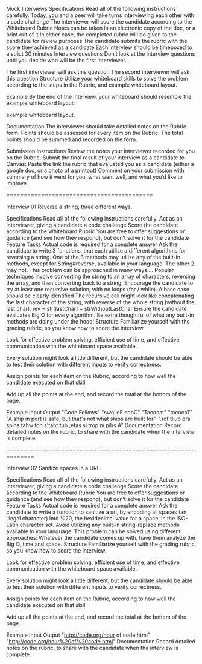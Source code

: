 Mock Interviews
Specifications
Read all of the following instructions carefully.
Today, you and a peer will take turns interviewing each other with a code challenge
The interviewer will score the candidate according to the Whiteboard Rubric
Notes can be taken in an electronic copy of the doc, or a print out of it
In either case, the completed rubric will be given to the candidate for review purposes
The candidate submits the rubric with the score they achieved as a candidate
Each interview should be timeboxed to a strict 30 minutes
Interview questions
Don’t look at the interview questions until you decide who will be the first interviewer.

The first interviewer will ask this question
The second interviewer will ask this question
Structure
Utilize your whiteboard skills to solve the problem according to the steps in the Rubric, and example whiteboard layout.

Example
By the end of the interview, your whiteboard should resemble the example whiteboard layout:

example whiteboard layout.

Documentation
The interviewer should take detailed notes on the Rubric form. Points should be assessed for every item on the Rubric. The total points should be summed and recorded on the form.

Submission Instructions
Review the notes your interviewer recorded for you on the Rubric.
Submit the final result of your interview as a candidate to Canvas:
Paste the link the rubric that evaluated you as a candidate (either a google doc, or a photo of a printout)
Comment on your submission with summary of how it went for you, what went well, and what you’d like to improve

==========================================

Interview 01
Reverse a string, three different ways.

Specifications
Read all of the following instructions carefully.
Act as an interviewer, giving a candidate a code challenge
Score the candidate according to the Whiteboard Rubric
You are free to offer suggestions or guidance (and see how they respond), but don’t solve it for the candidate
Feature Tasks
Actual code is required for a complete answer
Ask the candidate to write 3 functions, that each utilize a different algorithms for reversing a string.
One of the 3 methods may utilize any of the built-in methods, except for String#reverse, available in your language. The other 2 may not.
This problem can be approached in many ways….
Popular techniques involve converting the string to an array of characters, reversing the array, and then converting back to a string.
Encourage the candidate to try at least one recursive solution, with no loops (for / while).
A base case should be clearly identified
The recursive call might look like concatenating the last character of the string, with reverse of the whole string (without the last char).
rev = str[lastChar] + strWithoutLastChar
Ensure the candidate evaluates Big O for every algorithm. Be extra thoughtful of what any built-in methods are doing under the hood!
Structure
Familiarize yourself with the grading rubric, so you know how to score the interview.

Look for effective problem solving, efficient use of time, and effective communication with the whiteboard space available.

Every solution might look a little different, but the candidate should be able to test their solution with different inputs to verify correctness.

Assign points for each item on the Rubric, according to how well the candidate executed on that skill.

Add up all the points at the end, and record the total at the bottom of the page.

Example
Input	Output
"Code Fellows"	"swolleF edoC"
"Tacocat"	"tacocaT"
"A ship in port is safe, but that's not what ships are built for."	".rof tliub era spihs tahw ton s'taht tub ,efas si trop ni pihs A"
Documentation
Record detailed notes on the rubric, to share with the candidate when the interview is complete.

==============================================================

Interview 02
Sanitize spaces in a URL.

Specifications
Read all of the following instructions carefully.
Act as an interviewer, giving a candidate a code challenge
Score the candidate according to the Whiteboard Rubric
You are free to offer suggestions or guidance (and see how they respond), but don’t solve it for the candidate
Feature Tasks
Actual code is required for a complete answer
Ask the candidate to write a function to sanitize a url, by encoding all spaces (an illegal character) into %20, the hexidecimal value for a space, in the ISO-Latin character set.
Avoid utilizing any built-in string-replace methods available in your language.
This problem can be solved using different approaches:
Whatever the candidate comes up with, have them analyze the Big O, time and space.
Structure
Familiarize yourself with the grading rubric, so you know how to score the interview.

Look for effective problem solving, efficient use of time, and effective communication with the whiteboard space available.

Every solution might look a little different, but the candidate should be able to test their solution with different inputs to verify correctness.

Assign points for each item on the Rubric, according to how well the candidate executed on that skill.

Add up all the points at the end, and record the total at the bottom of the page.

Example
Input	Output
"http://code.org/hour of code.html"	"http://code.org/hour%20of%20code.html"
Documentation
Record detailed notes on the rubric, to share with the candidate when the interview is complete.